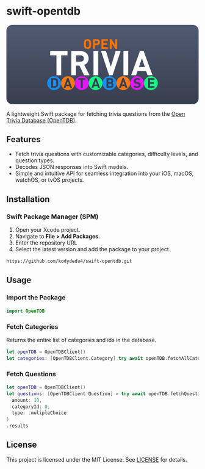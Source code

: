 # swift-opentdb

<img width=750 src="img/logo.png">

A lightweight Swift package for fetching trivia questions from the [Open Trivia Database (OpenTDB)](https://opentdb.com/).

## Features

- Fetch trivia questions with customizable categories, difficulty levels, and question types.
- Decodes JSON responses into Swift models.
- Simple and intuitive API for seamless integration into your iOS, macOS, watchOS, or tvOS projects.

## Installation

### Swift Package Manager (SPM)

1. Open your Xcode project.
2. Navigate to **File > Add Packages**.
3. Enter the repository URL
4. Select the latest version and add the package to your project.

``` HTML
https://github.com/kodydeda4/swift-opentdb.git
```

## Usage

### Import the Package

```swift
import OpenTDB
```

### Fetch Categories

Returns the entire list of categories and ids in the database.

```swift
let openTDB = OpenTDBClient()
let categories: [OpenTDBClient.Category] try await openTDB.fetchAllCategories().triviaCategories
```

### Fetch Questions

```swift
let openTDB = OpenTDBClient()
let questions: [OpenTDBClient.Question] = try await openTDB.fetchQuestions(
  amount: 10, 
  categoryId: 0, 
  type: .mulipleChoice
)
.results
```

## License

This project is licensed under the MIT License. See [LICENSE](LICENSE) for details.

